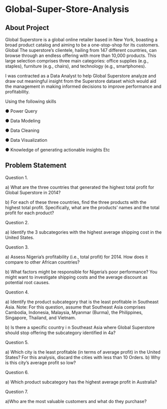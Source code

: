 # Global-Super-Store-Analysis

## About Project
Global Superstore is a global online retailer based in New York, boasting a broad product catalog and
aiming to be a one-stop-shop for its customers. Global The superstore’s clientele, hailing from 147
different countries, can browse through an endless offering with more than 10,000 products. This large
selection comprises three main categories: office supplies (e.g., staples), furniture (e.g., chairs), and
technology (e.g., smartphones).

I was contracted as a Data Analyst to help Global Superstore analyze and draw out meaningful insight
from the Superstore dataset which would aid the management in making informed decisions to improve
performance and profitability.

Using the following skills 

● Power Query

● Data Modeling

● Data Cleaning

● Data Visualization

● Knowledge of generating actionable insights Etc

## Problem Statement

Question 1.

a) What are the three countries that generated the highest total profit for Global Superstore in 2014?

b) For each of these three countries, find the three products with the highest total profit. Specifically,
what are the products’ names and the total profit for each product?

Question 2.

a) Identify the 3 subcategories with the highest average shipping cost in the United States.

Question 3.

a) Assess Nigeria’s profitability (i.e., total profit) for 2014. How does it compare to other African
countries?

b) What factors might be responsible for Nigeria’s poor performance? You might want to investigate
shipping costs and the average discount as potential root causes.

Question 4.

a) Identify the product subcategory that is the least profitable in Southeast Asia.
Note: For this question, assume that Southeast Asia comprises Cambodia, Indonesia, Malaysia, Myanmar
(Burma), the Philippines, Singapore, Thailand, and Vietnam.

b) Is there a specific country i n Southeast Asia where Global Superstore should stop offering the
subcategory identified in 4a?

Question 5.

a) Which city is the least profitable (in terms of average profit) in the United States? For this analysis,
discard the cities with less than 10 Orders. b) Why is this city’s average profit so low?

Question 6.

a) Which product subcategory has the highest average profit in Australia?

Question 7.

a)Who are the most valuable customers and what do they purchase?
